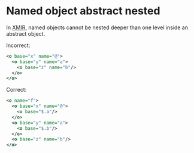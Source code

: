 # Named object abstract nested

In [XMIR], named objects cannot be nested deeper than one level inside an
abstract object.

Incorrect:

```xml
<o base="x" name="@">
  <o base="y" name="a">
    <o base="z" name="b"/>
  </o>
</o>
```

Correct:

```xml
<o name="f">
  <o base="x" name="@">
    <o base="$.a"/>
  </o>
  <o base="y" name="a">
    <o base="$.b"/>
  </o>
  <o base="z" name="b"/>
</o>
```

[XMIR]: https://news.eolang.org/2022-11-25-xmir-guide.html